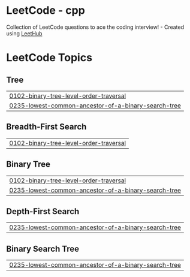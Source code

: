 # LeetCode - cpp
Collection of LeetCode questions to ace the coding interview! - Created using [LeetHub](https://github.com/QasimWani/LeetHub)

<!---LeetCode Topics Start-->
# LeetCode Topics
## Tree
|  |
| ------- |
| [0102-binary-tree-level-order-traversal](https://github.com/pratiksatpute7/LeetCode-cpp/tree/master/0102-binary-tree-level-order-traversal) |
| [0235-lowest-common-ancestor-of-a-binary-search-tree](https://github.com/pratiksatpute7/LeetCode-cpp/tree/master/0235-lowest-common-ancestor-of-a-binary-search-tree) |
## Breadth-First Search
|  |
| ------- |
| [0102-binary-tree-level-order-traversal](https://github.com/pratiksatpute7/LeetCode-cpp/tree/master/0102-binary-tree-level-order-traversal) |
## Binary Tree
|  |
| ------- |
| [0102-binary-tree-level-order-traversal](https://github.com/pratiksatpute7/LeetCode-cpp/tree/master/0102-binary-tree-level-order-traversal) |
| [0235-lowest-common-ancestor-of-a-binary-search-tree](https://github.com/pratiksatpute7/LeetCode-cpp/tree/master/0235-lowest-common-ancestor-of-a-binary-search-tree) |
## Depth-First Search
|  |
| ------- |
| [0235-lowest-common-ancestor-of-a-binary-search-tree](https://github.com/pratiksatpute7/LeetCode-cpp/tree/master/0235-lowest-common-ancestor-of-a-binary-search-tree) |
## Binary Search Tree
|  |
| ------- |
| [0235-lowest-common-ancestor-of-a-binary-search-tree](https://github.com/pratiksatpute7/LeetCode-cpp/tree/master/0235-lowest-common-ancestor-of-a-binary-search-tree) |
<!---LeetCode Topics End-->